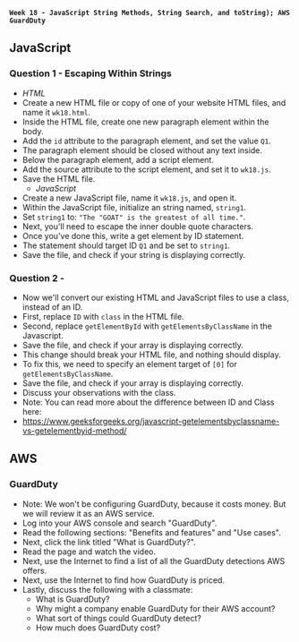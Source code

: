 **`Week 18 - JavaScript String Methods, String Search, and toString); AWS GuardDuty`**

## JavaScript

### Question 1 - Escaping Within Strings
  - *HTML*
- Create a new HTML file or copy of one of your website HTML files, and name it `wk18.html`.
- Inside the HTML file, create one new paragraph element within the body.
- Add the `id` attribute to the paragraph element, and set the value `Q1`.
- The paragraph element should be closed without any text inside.
- Below the paragraph element, add a script element.
- Add the source attribute to the script element, and set it to `wk18.js`.
- Save the HTML file.
  - *JavaScript*
- Create a new JavaScript file, name it `wk18.js`, and open it.
- Within the JavaScript file, initialize an string named, `string1`.
- Set `string1` to: `"The "GOAT" is the greatest of all time."`.
- Next, you'll need to escape the inner double quote characters.
- Once you've done this, write a get element by ID statement.
- The statement should target ID `Q1` and be set to `string1`.
- Save the file, and check if your string is displaying correctly.

### Question 2 - 
- Now we'll convert our existing HTML and JavaScript files to use a class, instead of an ID.
- First, replace `ID` with `class` in the HTML file.
- Second, replace `getElementById` with `getElementsByClassName` in the Javascript.
- Save the file, and check if your array is displaying correctly.
- This change should break your HTML file, and nothing should display.
- To fix this, we need to specify an element target of `[0]` for `getElementsByClassName`.
- Save the file, and check if your array is displaying correctly.
- Discuss your observations with the class.
- Note: You can read more about the difference between ID and Class here:
- https://www.geeksforgeeks.org/javascript-getelementsbyclassname-vs-getelementbyid-method/



## AWS

### GuardDuty
- Note: We won't be configuring GuardDuty, because it costs money. But we will review it as an AWS service.
- Log into your AWS console and search "GuardDuty".
- Read the following sections: "Benefits and features" and "Use cases".
- Next, click the link titled "What is GuardDuty?".
- Read the page and watch the video.
- Next, use the Internet to find a list of all the GuardDuty detections AWS offers.
- Next, use the Internet to find how GuardDuty is priced.
- Lastly, discuss the following with a classmate:
  - What is GuardDuty?
  - Why might a company enable GuardDuty for their AWS account?
  - What sort of things could GuardDuty detect?
  - How much does GuardDuty cost?
